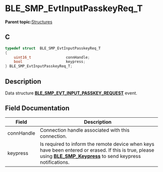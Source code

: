 # BLE\_SMP\_EvtInputPasskeyReq\_T

**Parent topic:**[Structures](GUID-636B185D-E80D-4839-A443-EF1750F1D2B1.md)

## C

```c
typedef struct  BLE_SMP_EvtInputPasskeyReq_T
{
    uint16_t                connHandle;
    bool                    keypress;
} BLE_SMP_EvtInputPasskeyReq_T;
```

## Description

Data structure **[BLE\_SMP\_EVT\_INPUT\_PASSKEY\_REQUEST](GUID-184B99E4-8C26-4312-8593-3EE58F9E842B.md)** event.

## Field Documentation

|Field|Description|
|-----|-----------|
|connHandle|Connection handle associated with this connection.|
|keypress|Is required to inform the remote device when keys have been entered or erased. If this is true, please using **[BLE\_SMP\_Keypress](GUID-62798694-B163-43E2-B37B-B50D38E905AC.md)** to send keypress notifications.|

